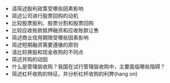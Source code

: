 - 请简述股利政策受哪些因素影响
- 简述公司进行股票回购的动机
- 比较股票股利、股票分割和股票回购
- 比较应收账款抵押融资和应收账款让售
- 简述商业信用期限受哪些因素影响
- 简述短期融资需要遵循的原则
- 请比较换股和现金收购的不同点
- 简述并购的动因
- 什么是管理层收购？我国在试行管理层收购中，主要面临哪些阻碍？
- 简述杠杆收购的特征，并分析杠杆收购的利弊(hang on)